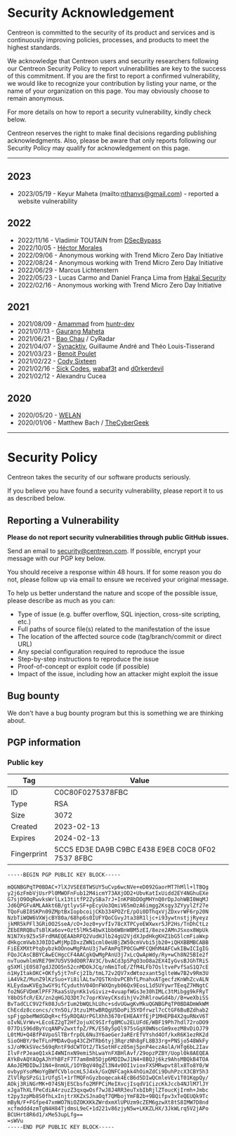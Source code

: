 # Security Acknowledgement

Centreon is committed to the security of its product and services and is continuously improving policies, processes, and products to meet the highest standards.

We acknowledge that Centreon users and security researchers following our Centreon Security Policy to report vulnerabilities are key to the success of this commitment.
If you are the first to report a confirmed vulnerability, we would like to recognize your contribution by listing your name, or the name of your organization on this page.
You may obviously choose to remain anonymous.

For more details on how to report a security vulnerability, kindly check below.

Centreon reserves the right to make final decisions regarding publishing acknowledgments. Also, please be aware that only reports following our Security Policy may qualify for acknowledgement on this page.

---
## 2023

* 2023/05/19 - Keyur Maheta (mailto:nthanvs@gmail.com) - reported a website vulnerability

## 2022

* 2022/11/16 - Vladimir TOUTAIN from [DSecBypass](https://www.dsecbypass.com)
* 2022/10/05 - [Héctor Morales](mailto:hmorales@centreon.com)
* 2022/09/06 - Anonymous working with Trend Micro Zero Day Initiative
* 2022/08/24 - Anonymous working with Trend Micro Zero Day Initiative
* 2022/06/29 - Marcus Lichtenstern
* 2022/05/23 - Lucas Carmo and Daniel França Lima from [Hakaï Security](https://www.hakaioffensivesecurity.com/)
* 2022/02/16 - Anonymous working with Trend Micro Zero Day Initiative

## 2021

* 2021/08/09 - [Amammad](https://huntr.dev/users/amammad) from [huntr-dev](https://huntr.dev/)
* 2021/07/13 - [Gaurang Maheta](https://www.linkedin.com/in/gaurang883)
* 2021/06/21 - [Bao Chau](https://www.linkedin.com/in/nhubaochau/) / CyRadar
* 2021/04/07 - [Synacktiv](https://www.synacktiv.com/), Guillaume André and Théo Louis-Tisserand
* 2021/03/23 - [Benoit Poulet](https://twitter.com/poulet_benoit)
* 2021/02/22 - [Cody Sixteen](https://twitter.com/CodySixteen)
* 2021/02/16 - [Sick Codes](https://twitter.com/sickcodes), [wabaf3t](https://twitter.com/wabafet1) and [d0rkerdevil](https://twitter.com/d0rkerdevil)
* 2021/02/12 - Alexandru Cucea

## 2020

* 2020/05/20 - [WELAN](https://welan.fr/)
* 2020/01/06 - Matthew Bach / [TheCyberGeek](https://thecybergeek.co.uk/)

---

# Security Policy

Centreon takes the security of our software products seriously.

If you believe you have found a security vulnerability, please report it to us as described below.

## Reporting a Vulnerability

**Please do not report security vulnerabilities through public GitHub issues.**

Send an email to security@centreon.com. If possible, encrypt your message with our PGP key below.

You should receive a response within 48 hours. If for some reason you do not, please follow up via email to ensure we received your original message.

To help us better understand the nature and scope of the possible issue, please describe as much as you can: 

* Type of issue (e.g. buffer overflow, SQL injection, cross-site scripting, etc.)
* Full paths of source file(s) related to the manifestation of the issue
* The location of the affected source code (tag/branch/commit or direct URL)
* Any special configuration required to reproduce the issue
* Step-by-step instructions to reproduce the issue
* Proof-of-concept or exploit code (if possible)
* Impact of the issue, including how an attacker might exploit the issue

## Bug bounty

We don't have a bug bounty program but this is something we are thinking about.

## PGP information

### Public key

| Tag | Value |
| -- | -- |
| ID | C0C80F0275378FBC |
| Type | RSA |
| Size | 3072 |
| Created | 2023-02-13 |
| Expires | 2024-02-13 |
| Fingerprint | 5CC5 ED3E DA9B C9BC E438 E9E8 C0C8 0F02 7537 8FBC |

```
-----BEGIN PGP PUBLIC KEY BLOCK-----

mQGNBGPqTP0BDAC+7lXJVSEE8TWSUY5uCvp6wcNVe+eD092GaorMT7hMll+lTBQg
y2j6zFmbVjUsrPl0MWOFnFub12M4icmY73AXjOD2+UbvKatIxUidd2EY4NGhuEXe
G7sjO9OqRwvksWrlLx13titfP2ZySBa7rJ+InKP8bDOgMHYnQ0rDpJohWBI0WqMJ
Jd6QPGFvAMLAAkt6B/gtlyvSF+pEcyUo3QmiV65mOzA6imgg2Ksgy3ZYyylZf27e
TQoFuBI8SKPn09ZMptBxIopbcoijCKb334POZrE/pOi0DThqxVjZDxvrWF6rp20N
NzbTiWQW6VXWjcBY80a/68hp6s0IUFYQoCGvyJta38R1ljc+i93ywtnstjjRyeyz
jkMR5kPFl3GRi0O2SseA/cO+Joz0+yvfIv78cXTPCyeEWXwxr5JP2Hs/TnDhCtLz
ZEbERRQBuTsBlKa6ov+Ozt5lMk54bwX1bb6WBnWBM5zEI/8eze2AMnJSxox8WpUk
N1N7Xs9Z5x5FrdMAEQEAAbRFQ2VudHJlb24gU2VjdXJpdHkgKHZ1bG5lcmFiaWxp
dHkgcmVwb3J0IDIwMjMpIDxzZWN1cml0eUBjZW50cmVvbi5jb20+iQHXBBMBCABB
FiEEXMXtPtqbybzkOOnowMgPAnU3j7wFAmPqTP0CGwMFCQHhM4AFCwkIBwICIgIG
FQoJCAsCBBYCAwECHgcCF4AACgkQwMgPAnU3j7xLcQwApWdy/Ry+wCh8N25BIe2f
nvTuowhlmVRE79H7U5VS9dO0R7AV3C/bvACd3pSPqO3oO8a2EX4IyGvsBJGhTRiS
g5XMljE0587gdJZOO5n52cnMDOkJCq/nNm1ToE/ZfM4LFb7OsltvePvfSaS1Q7cE
n1HyItakOKC+OKfy5jt7nFcj2Ib/tmL72v2QV7xdWtozxant5glteWw7B2v9Rm3U
iA4VkZ/MunZ9lKzSuo+Yi8ilALtw7QSTKnbvPCBhfLPnahxATgecfzKnWhZcvALN
KLEydawKVEg3wGY9ifCyduthV04OnFWXQnyb06Qx9EosL1d5UYywrTEeqZ7HNgtC
fo2NGFVDmKlPFF7RaaSsUynKk1vGiviz+4vuapfWGs3e30hIMLc3tMibgg9kFRyT
Y8bOSfcR/EX/zn2qHGJQ3Dt7c7oprKVeyCKsdihjVv2hRlrowGd4b//B+weXbiSS
BvTadCLC9V2fk08Ju5rIum2bWQLhLUhc+sdvUGwgKvMkuQGNBGPqTP0BDADmWkWM
ChEcdz8cconcs/cYn5Oi/3tzu1MtwBRQgU5DoPi35YDfrwzl7cCtGF6BuBZdhab2
spFjgpbeMWdGDqR+cfSyROQAUrPGlXhh3670rEHEAAYfEjP1MHEPB4X2quRNxV6T
oIvNLVrWv+LEcoEZ2gT2Hf2ojuXC9SIrfg8MCu2ELUFdE/WBF19Ph7hdl72roDO9
077DiS96dByYcqANPv2wxtfpZ/PK/E58y5pQl975sGgX0WNscGm9xezM8vDiOJ79
L0tMU+Q4BfP4VpoSlTBrfrpOL6Nu3Y6aeGerJaRErEfVYshd4Of/kxR6K1ezRK2d
SioOHBY/9eTFLnPMDAvQug43CZHTRb6tyj3RqrzNh8gFL8B33rg+PNSjo548WkFy
sJ/oMKkSVec569qRntF9dCWTOt2/TkSotHFcz05mj5pnP4eczAolA/HTg6bL2Iav
IlvFrPJeaeQ1xkI4WNInxN9emi5hLwaYnFXBHlAvf/29opzPZBY/Uopl0k8AEQEA
AYkBvAQYAQgAJhYhBFzF7T7am8m85Djp6MDIDwJ1N4+8BQJj6kz9AhsMBQkB4TOA
AAoJEMDIDwJ1N4+8nmUL/1OYBqV40gZl3N4v0OI1vioxFXSMRwpvt8lx8To8Y0/W
ovbypYsoMWoYgBWfCVblocmL5J4xk/GxQNFCagkk4hOimZdCi9DuhPzcX3CBY5h3
ZlVlRpSPzGi1rUfgSl+1rTMQFnGyzboqecak4EcB6d5DIwQCmleVEv1T01KqpQy/
AOkj3RiNGrMK+074SNjESCbsfo2MFPCiMeIXvcjIsqdV1CizcKkJccb4NJlM7lJY
xJgaThXLfPeCdiA4rzuzZ3qxqwOsf7wJ8J4RR3euTxbIbRjlZToucKjIrmh+Jmbc
t2py3zpMb8S0fhLxInjtrXKZxSJnaOqf7QMbojYmFB2b+9BQifpv3xTeQEUQk9Tc
mByN/F+FGfpe47xmWO7NiOZOKXKkZWrdxmXlUPUzm9cZEM6gzwXt8tS8IMW7D8nd
xcfmddd4zmTgN4H84TjdmsL9eC+1d221v86zjyN5w+LKKZLHX/3JkWLrq5V2jAPo
BCUHrt8R6d1/xMe53upLfg==
=sWVu
-----END PGP PUBLIC KEY BLOCK-----
```
